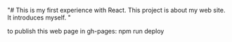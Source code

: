 "# This is my first experience with React. This project is about my web site. It introduces myself. " 

to publish this web page in gh-pages:
npm run deploy
